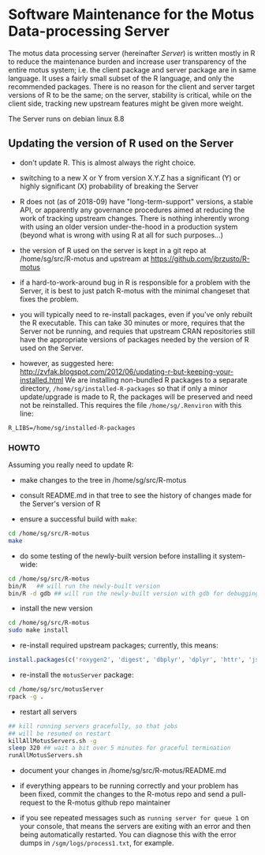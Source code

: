 # Software Maintenance for the Motus Data-processing Server #

The motus data processing server (hereinafter *Server*) is written
mostly in R to reduce the maintenance burden and increase user
transparency of the entire motus system; i.e. the client package and
server package are in same language.  It uses a fairly small subset of
the R language, and only the recommended packages.  There is no reason
for the client and server target versions of R to be the same; on the
server, stability is critical, while on the client side, tracking new
upstream features might be given more weight.

The Server runs on debian linux 8.8

## Updating the version of R used on the Server ##

- don't update R.  This is almost always the right choice.

- switching to a new X or Y from version X.Y.Z has a significant (Y) or
  highly significant (X) probability of breaking the Server

- R does not (as of 2018-09) have "long-term-support" versions, a
  stable API, or apparently any governance procedures aimed at
  reducing the work of tracking upstream changes.  There is nothing
  inherently wrong with using an older version under-the-hood in a
  production system (beyond what is wrong with using R at all for
  such purposes...)

- the version of R used on the server is kept in a git repo at
  /home/sg/src/R-motus and upstream at https://github.com/jbrzusto/R-motus

- if a hard-to-work-around bug in R is responsible for a problem with
  the Server, it is best to just patch R-motus with the minimal changeset
  that fixes the problem.

- you will typically need to re-install packages, even if you've only
  rebuilt the R executable.  This can take 30 minutes or more,
  requires that the Server not be running, and requies that upstream
  CRAN repositories still have the appropriate versions of packages
  needed by the version of R used on the Server.

- however, as suggested here: http://zvfak.blogspot.com/2012/06/updating-r-but-keeping-your-installed.html
  We are installing non-bundled R packages to a separate directory,
  `/home/sg/installed-R-packages` so that if only a minor update/upgrade
  is made to R, the packages will be preserved and need not be reinstalled.
  This requires the file `/home/sg/.Renviron` with this line:
```
R_LIBS=/home/sg/installed-R-packages
```

### HOWTO ###
Assuming you really need to update R:

- make changes to the tree in /home/sg/src/R-motus

- consult README.md in that tree to see the history of changes
  made for the Server's version of R

- ensure a successful build with `make`:

```sh
cd /home/sg/src/R-motus
make
```

- do some testing of the newly-built version before installing it system-wide:
```sh
cd /home/sg/src/R-motus
bin/R   ## will run the newly-built version
bin/R -d gdb ## will run the newly-built version with gdb for debugging
```

- install the new version
```sh
cd /home/sg/src/R-motus
sudo make install
```
- re-install required upstream packages; currently, this means:
```R
install.packages(c('roxygen2', 'digest', 'dbplyr', 'dplyr', 'httr', 'jsonlite', 'lubridate', 'openssl', 'proto', 'RMySQL', 'RSQLite', 'sendmailR', 'stringi', 'XML'))
```

- re-install the `motusServer` package:
```sh
cd /home/sg/src/motusServer
rpack -g .
```

- restart all servers
```sh
## kill running servers gracefully, so that jobs
## will be resumed on restart
killAllMotusServers.sh -g
sleep 320 ## wait a bit over 5 minutes for graceful termination
runAllMotusServers.sh
```
- document your changes in /home/sg/src/R-motus/README.md

- if everything appears to be running correctly and your problem has been
fixed, commit the changes to the R-motus repo and send a pull-request
to the R-motus github repo maintainer

- if you see repeated messages such as `running server for queue 1`
on your console, that means the servers are exiting with an error and
then being automatically restarted.  You can diagnose this with the
error dumps in `/sgm/logs/process1.txt`, for example.
